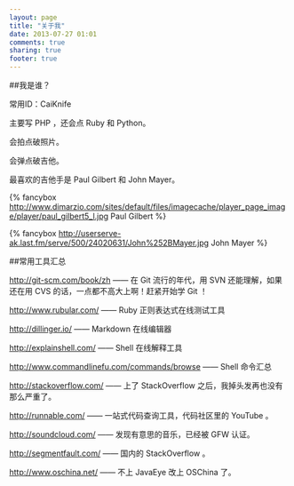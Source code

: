 ```yaml
---
layout: page
title: "关于我"
date: 2013-07-27 01:01
comments: true
sharing: true
footer: true
---
```

##我是谁？

常用ID：CaiKnife

主要写 PHP ，还会点 Ruby 和 Python。

会拍点破照片。

会弹点破吉他。

最喜欢的吉他手是 Paul Gilbert 和 John Mayer。

{% fancybox http://www.dimarzio.com/sites/default/files/imagecache/player_page_image/player/paul_gilbert5_l.jpg Paul Gilbert %}

{% fancybox http://userserve-ak.last.fm/serve/500/24020631/John%252BMayer.jpg John Mayer %}

##常用工具汇总

<http://git-scm.com/book/zh> —— 在 Git 流行的年代，用 SVN 还能理解，如果还在用 CVS 的话，一点都不高大上啊！赶紧开始学 Git ！

<http://www.rubular.com/> —— Ruby 正则表达式在线测试工具

<http://dillinger.io/> —— Markdown 在线编辑器

<http://explainshell.com/> —— Shell 在线解释工具

<http://www.commandlinefu.com/commands/browse> —— Shell 命令汇总

<http://stackoverflow.com/> —— 上了 StackOverflow 之后，我掉头发再也没有那么严重了。

<http://runnable.com/> —— 一站式代码查询工具，代码社区里的 YouTube 。

<http://soundcloud.com/> —— 发现有意思的音乐，已经被 GFW 认证。

<http://segmentfault.com/> —— 国内的 StackOverflow 。

<http://www.oschina.net/> —— 不上 JavaEye 改上 OSChina 了。